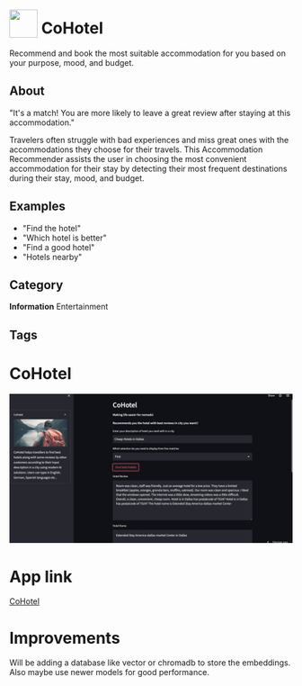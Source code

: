 # <img src="https://raw.githack.com/FortAwesome/Font-Awesome/master/svgs/solid/hotel.svg" card_color="#22A7F0" width="50" height="50" style="vertical-align:bottom"/> CoHotel
Recommend and book the most suitable accommodation for you based on your purpose, mood, and budget.

## About

"It's a match! You are more likely to leave a great review after staying at this accommodation."

Travelers often struggle with bad experiences and miss great ones with the accommodations they choose for their travels. This Accommodation Recommender assists the user in choosing the most convenient accommodation for their stay by detecting their most frequent destinations during their stay, mood, and budget.

## Examples
* "Find the hotel"
* "Which hotel is better"
* "Find a good hotel"
* "Hotels nearby"



## Category
**Information**
Entertainment

## Tags

# CoHotel

![Alt text](images.png "Optional Title")

# App link 
[CoHotel](https://gowtham07-hotelrecommendation-app-bv57zs.streamlit.app/)

# Improvements
Will be adding a database like vector or chromadb to store the embeddings. Also maybe use newer models for good performance.
